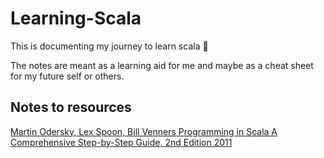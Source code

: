 # Learning-Scala

This is documenting my journey to learn scala 🚀

The notes are meant as a learning aid for me and maybe as a cheat sheet for my future self or others.

## Notes to resources
[Martin Odersky, Lex Spoon, Bill Venners Programming in Scala A Comprehensive Step-by-Step Guide, 2nd Edition  2011](Learning.md)
